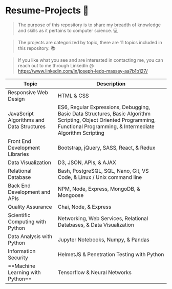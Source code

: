 # Resume-Projects 🙂

> The purpose of this repository is to share my breadth of knowledge and skills as it pertains to computer science.  💻 

> The projects are categorized by topic, there are 11 topics included in this repository. 📚

> If you like what you see and are interested in contacting me, you can reach out to me through LinkedIn @ https://www.linkedin.com/in/joseph-ledo-massey-aa7b1b127/

| Topic | Description |
| ----------- | ----------- |
| Responsive Web Design | HTML & CSS |
| JavaScript Algorithms and Data Structures | ES6, Regular Expressions, Debugging, Basic Data Structures, Basic Algorithm Scripting, Object Oriented Programming, Functional Programming, & Intermediate Algorithm Scripting|
| Front End Development Libraries  | Bootstrap, jQuery, SASS, React, & Redux |
| Data Visualization | D3, JSON, APIs, & AJAX |
| Relational Database | Bash, PostgreSQL, SQL, Nano, Git, VS Code, & Linux / Unix command line |
| Back End Development and APIs | NPM, Node, Express, MongoDB, & Mongoose |
| Quality Assurance  | Chai, Node, & Express |
| Scientific Computing with Python | Networking, Web Services, Relational Databases, & Data Visualization |
| Data Analysis with Python | Jupyter Notebooks, Numpy, & Pandas |
| Information Security | HelmetJS & Penetration Testing with Python |
| ==Machine Learning with Python== | Tensorflow & Neural Networks |
